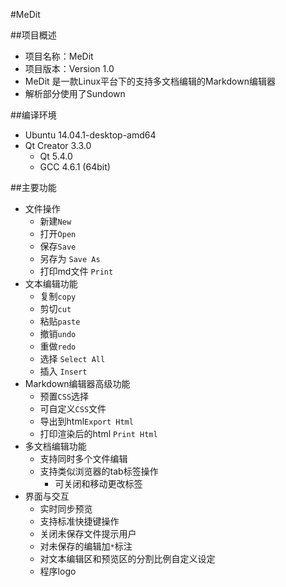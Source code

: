#MeDit

##项目概述

+ 项目名称：MeDit
+ 项目版本：Version 1.0
+ MeDit 是一款Linux平台下的支持多文档编辑的Markdown编辑器
+ 解析部分使用了Sundown


##编译环境

+ Ubuntu 14.04.1-desktop-amd64
+ Qt Creator 3.3.0
	+ Qt 5.4.0
	+ GCC 4.6.1 (64bit)

##主要功能

+ 文件操作
	+ 新建`New`
	+ 打开`Open`
	+ 保存`Save`
	+ 另存为 `Save As`
	+ 打印md文件 `Print`
+ 文本编辑功能
	+ 复制`copy`
	+ 剪切`cut`
	+ 粘贴`paste`
	+ 撤销`undo`
	+ 重做`redo`
	+ 选择 `Select All`
	+ 插入 `Insert`
+ Markdown编辑器高级功能
	+ 预置`CSS`选择
	+ 可自定义`CSS`文件 
	+ 导出到html`Export Html`
	+ 打印渲染后的html `Print Html`
+ 多文档编辑功能
	+ 支持同时多个文件编辑
	+ 支持类似浏览器的tab标签操作
		+ 可关闭和移动更改标签
+ 界面与交互
	+ 实时同步预览
	+ 支持标准快捷键操作
	+ 关闭未保存文件提示用户
	+ 对未保存的编辑加`*`标注
	+ 对文本编辑区和预览区的分割比例自定义设定
	+ 程序logo